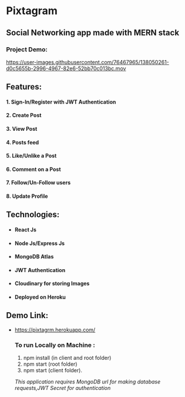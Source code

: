 # Pixtagram
## Social Networking app made with MERN stack

### Project Demo:

https://user-images.githubusercontent.com/76467965/138050261-d0c5655b-2996-4967-82e6-52bb70c013bc.mov

## Features:

#### 1. Sign-In/Register with JWT Authentication
#### 2. Create Post
#### 3. View Post
#### 4. Posts feed
#### 5. Like/Unlike a Post
#### 6. Comment on a Post
#### 7. Follow/Un-Follow users
#### 8. Update Profile
 

## Technologies:

* #### React Js
* #### Node Js/Express Js
* #### MongoDB Atlas
* #### JWT Authentication
* #### Cloudinary for storing Images
* #### Deployed on Heroku

## Demo Link:

* https://pixtagrm.herokuapp.com/
  
  
  ### To run Locally on Machine :
  
  1. npm install (in client and root folder)
  2. npm start (root folder)
  3. npm start (client folder).
   
  *This application requires MongoDB url for making database requests,JWT Secret for authentication*
  
